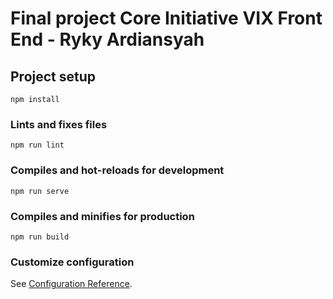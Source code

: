 # Final project Core Initiative VIX Front End - Ryky Ardiansyah

## Project setup

```
npm install
```

### Lints and fixes files

```
npm run lint
```

### Compiles and hot-reloads for development

```
npm run serve
```

### Compiles and minifies for production

```
npm run build
```

### Customize configuration

See [Configuration Reference](https://cli.vuejs.org/config/).
